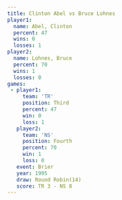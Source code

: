 ```yaml
---
title: Clinton Abel vs Bruce Lohnes
player1:             
  name: Abel, Clinton
  percent: 47        
  wins: 0            
  losses: 1          
player2:             
  name: Lohnes, Bruce
  percent: 70        
  wins: 1            
  losses: 0          
games:
 - player1:         
     team: 'TR'     
     position: Third
     percent: 47    
     win: 0         
     loss: 1        
   player2:          
     team: 'NS'      
     position: Fourth
     percent: 70     
     win: 1          
     loss: 0         
   event: Brier         
   year: 1995           
   draw: Round Robin(14)
   score: TR 3 - NS 8   
---
```

